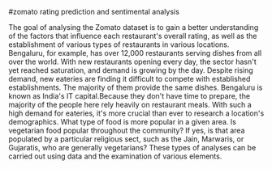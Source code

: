 #zomato rating prediction and sentimental analysis


The goal of analysing the Zomato dataset is to gain a better understanding of the factors that influence each restaurant's overall rating, as well as the establishment of various types of restaurants in various locations. Bengaluru, for example, has over 12,000 restaurants serving dishes from all over the world. With new restaurants opening every day, the sector hasn't yet reached saturation, and demand is growing by the day. Despite rising demand, new eateries are finding it difficult to compete with established establishments. The majority of them provide the same dishes. Bengaluru is known as India's IT capital.Because they don't have time to prepare, the majority of the people here rely heavily on restaurant meals. With such a high demand for eateries, it's more crucial than ever to research a location's demographics. What type of food is more popular in a given area. Is vegetarian food popular throughout the community? If yes, is that area populated by a particular religious sect, such as the Jain, Marwaris, or Gujaratis, who are generally vegetarians? These types of analyses can be carried out using data and the examination of various elements.
